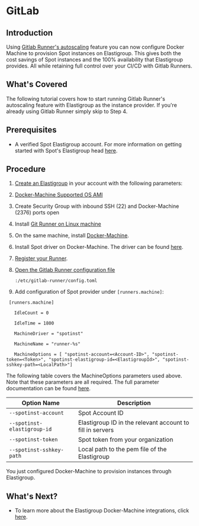 # GitLab

## Introduction

Using [Gitlab Runner's autoscaling](https://docs.gitlab.com/runner/executors/docker_machine.html) feature you can now configure Docker Machine to provision Spot instances on Elastigroup. This gives both the cost savings of Spot instances and the 100% availability that Elastigroup provides. All while retaining full control over your CI/CD with Gitlab Runners.

## What's Covered

The following tutorial covers how to start running Gitlab Runner's autoscaling feature with Elastigroup as the instance provider. If you're already using Gitlab Runner simply skip to Step 4.

## Prerequisites

- A verified Spot Elastigroup account. For more information on getting started with Spot's Elastigroup head [here](https://spot.io/products/elastigroup/).

## Procedure

1. [Create an Elastigroup](elastigroup/tutorials/elastigroup-tasks/create-an-elastigroup-from-scratch) in your account with the following parameters:
2. [Docker-Machine Supported OS AMI](https://docs.docker.com/machine/drivers/os-base/)
3. Create Security Group with inbound SSH (22) and Docker-Machine (2376) ports open
4. Install [Git Runner on Linux machine](https://docs.gitlab.com/runner/install/index.html)
5. On the same machine, install [Docker-Machine](https://docs.docker.com/machine/install-machine/).
6. Install Spot driver on Docker-Machine. The driver can be found [here](https://github.com/spotinst/docker-machine-driver-spotinst/releases).
7. [Register your Runner](https://docs.gitlab.com/runner/register/index.html#gnu-linux).
8. [Open the Gitlab Runner configuration file](https://docs.gitlab.com/runner/configuration/advanced-configuration.html)

   `:/etc/gitlab-runner/config.toml`

9. Add configuration of Spot provider under `[runners.machine]`:

```
 [runners.machine]

   IdleCount = 0

   IdleTime = 1800

   MachineDriver = "spotinst"

   MachineName = "runner-%s"

   MachineOptions = [ "spotinst-account=<Account-ID>", "spotinst-token=<Token>", "spotinst-elastigroup-id=<ElastigroupId>", "spotinst-sshkey-path=<LocalPath>"]
```

The following table covers the MachineOptions parameters used above. Note that these parameters are all required. The full parameter documentation can be found [here](https://github.com/spotinst/docker-machine-driver-spotinst).

| **Option Name**             | **Description**                                           |
| --------------------------- | --------------------------------------------------------- |
| `--spotinst-account`        | Spot Account ID                                           |
| `--spotinst-elastigroup-id` | Elastigroup ID in the relevant account to fill in servers |
| `--spotinst-token`          | Spot token from your organization                         |
| `--spotinst-sshkey-path`    | Local path to the pem file of the Elastigroup             |

You just configured Docker-Machine to provision instances through Elastigroup.

## What's Next?

- To learn more about the Elastigroup Docker-Machine integrations, click [here](https://github.com/spotinst/docker-machine-driver-spotinst).
